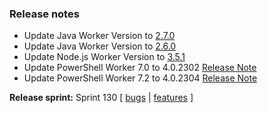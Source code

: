 ### Release notes
<!-- Please add your release notes in the following format:
- My change description (#PR)
-->
- Update Java Worker Version to [2.7.0](https://github.com/Azure/azure-functions-java-worker/releases/tag/2.7.0)
- Update Java Worker Version to [2.6.0](https://github.com/Azure/azure-functions-java-worker/releases/tag/2.6.0)
- Update Node.js Worker Version to [3.5.1](https://github.com/Azure/azure-functions-nodejs-worker/releases/tag/v3.5.1)
- Update PowerShell Worker 7.0 to 4.0.2302 [Release Note](https://github.com/Azure/azure-functions-powershell-worker/releases/tag/v4.0.2302)
- Update PowerShell Worker 7.2 to 4.0.2304 [Release Note](https://github.com/Azure/azure-functions-powershell-worker/releases/tag/v4.0.2304)

**Release sprint:** Sprint 130
[ [bugs](https://github.com/Azure/azure-functions-host/issues?q=is%3Aissue+milestone%3A%22Functions+Sprint+130%22+label%3Abug+is%3Aclosed) | [features](https://github.com/Azure/azure-functions-host/issues?q=is%3Aissue+milestone%3A%22Functions+Sprint+130%22+label%3Afeature+is%3Aclosed) ]
